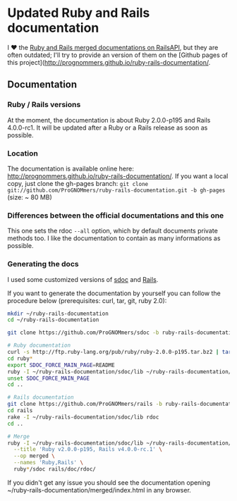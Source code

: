 # Updated Ruby and Rails documentation

I :heart: the [Ruby and Rails merged documentations on RailsAPI](http://railsapi.com/doc/rails-v3.2.6_ruby-v1.9.2/), but they are often outdated; I'll try to provide an version of them on the [Github pages of this project](http://prognommers.github.io/ruby-rails-documentation/.

## Documentation

### Ruby / Rails versions

At the moment, the documentation is about Ruby 2.0.0-p195 and Rails 4.0.0-rc1. It will be updated after a Ruby or a Rails release as soon as possible.

### Location

The documentation is available online here: http://prognommers.github.io/ruby-rails-documentation/.
If you want a local copy, just clone the gh-pages branch: `git clone git://github.com/ProGNOMmers/ruby-rails-documentation.git -b gh-pages` (size: ~ 80 MB)

### Differences between the official documentations and this one

This one sets the rdoc `--all` option, which by default documents private methods too. I like the documentation to contain as many informations as possible.

### Generating the docs

I used some customized versions of [sdoc](https://github.com/ProGNOMmers/sdoc/tree/ruby-rails-documentation) and [Rails](https://github.com/ProGNOMmers/rails/tree/ruby-rails-documentation).

If you want to generate the documentation by yourself you can follow the procedure below (prerequisites: curl, tar, git, ruby 2.0):

```sh
mkdir ~/ruby-rails-documentation
cd ~/ruby-rails-documentation

git clone https://github.com/ProGNOMmers/sdoc -b ruby-rails-documentation

# Ruby documentation
curl -s http://ftp.ruby-lang.org/pub/ruby/ruby-2.0.0-p195.tar.bz2 | tar xvj
cd ruby*
export SDOC_FORCE_MAIN_PAGE=README
ruby -I ~/ruby-rails-documentation/sdoc/lib ~/ruby-rails-documentation/sdoc/bin/sdoc --all -o sdoc .
unset SDOC_FORCE_MAIN_PAGE
cd ..

# Rails documentation
git clone https://github.com/ProGNOMmers/rails -b ruby-rails-documentation
cd rails
rake -I ~/ruby-rails-documentation/sdoc/lib rdoc
cd ..

# Merge
ruby -I ~/ruby-rails-documentation/sdoc/lib ~/ruby-rails-documentation/sdoc/bin/sdoc-merge \
  --title 'Ruby v2.0.0-p195, Rails v4.0.0-rc.1' \
  --op merged \
  --names 'Ruby,Rails' \
  ruby*/sdoc rails/doc/rdoc/
```

If you didn't get any issue you should see the documentation opening ~/ruby-rails-documentation/merged/index.html in any browser.
